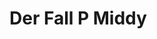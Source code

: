<h1>
<h1>Der Fall P Middy</h1></h1>
<img src[image](https://github.com/user-attachments/assets/1d087df4-4658-4f06-966e-9ee5767d18ca)>
